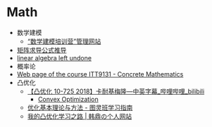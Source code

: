 # Math

- 数学建模
	- [“数学建模培训营”管理网站](https://anl.sjtu.edu.cn/mcm)
- [矩阵求导公式推导](https://zhuanlan.zhihu.com/p/273729929)
- [linear algebra left undone](https://github.com/yhwu-is/Linear-Algebra-Left-Undone)
- 概率论
- [Web page of the course ITT9131 - Concrete Mathematics](https://cs.ioc.ee/cm/)
- 凸优化
	- [【凸优化 10-725 2018】卡耐基梅隆—中英字幕\_哔哩哔哩\_bilibili](https://www.bilibili.com/video/BV1NYHve9EdX)
		- [Convex Optimization](https://www.stat.cmu.edu/~ryantibs/convexopt/)
	- [优化基本理论与方法 - 图灵班学习指南](https://zju-turing.github.io/TuringCourses/major_basic/convex_optimization)
	- [我的凸优化学习之路 | 韩鼎の个人网站](https://deanhan.com/2018/01/17/convex/)
